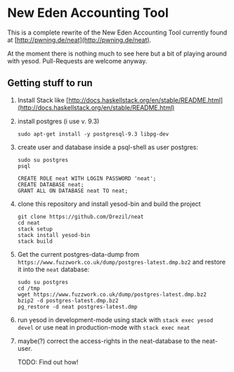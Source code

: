 # New Eden Accounting Tool

This is a complete rewrite of the New Eden Accounting Tool currently found at [http://pwning.de/neat](http://pwning.de/neat).

At the moment there is nothing much to see here but a bit of playing around with yesod. Pull-Requests are welcome anyway.

## Getting stuff to run

1. Install Stack like [http://docs.haskellstack.org/en/stable/README.html](http://docs.haskellstack.org/en/stable/README.html)
2. install postgres (i use v. 9.3)

    ```{.bash}
    sudo apt-get install -y postgresql-9.3 libpg-dev
    ```

3. create user and database inside a psql-shell as user postgres:

    ```{.bash}
    sudo su postgres
    psql
    ```

    ```{.sql}
    CREATE ROLE neat WITH LOGIN PASSWORD 'neat';
    CREATE DATABASE neat;
    GRANT ALL ON DATABASE neat TO neat;
    ```
4. clone this repository and install yesod-bin and build the project

    ```{.bash}
    git clone https://github.com/Drezil/neat
    cd neat
    stack setup
    stack install yesod-bin
    stack build
    ```

7. Get the current postgres-data-dump from `https://www.fuzzwork.co.uk/dump/postgres-latest.dmp.bz2` and restore it into the `neat` database:

    ```{.bash}
    sudo su postgres
    cd /tmp
    wget https://www.fuzzwork.co.uk/dump/postgres-latest.dmp.bz2
    bzip2 -d postgres-latest.dmp.bz2
    pg_restore -d neat postgres-latest.dmp
    ```

8. run yesod in development-mode using stack with `stack exec yesod devel` or use neat in production-mode with `stack exec neat`

9. maybe(?) correct the access-rights in the neat-database to the neat-user.

    TODO: Find out how!
